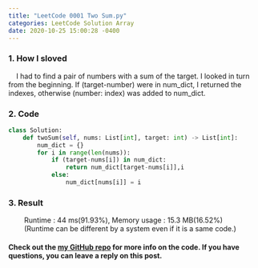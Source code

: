 ```yaml
---
title: "LeetCode 0001 Two Sum.py"
categories: LeetCode Solution Array
date: 2020-10-25 15:00:28 -0400
---
```

### 1. How I sloved
&nbsp;&nbsp;&nbsp;&nbsp;I had to find a pair of numbers with a sum of the target. I looked in turn from the beginning. If (target-number) were in num_dict, I returned the indexes, otherwise (number: index) was added to num_dict.

### 2. Code
```python
class Solution:
    def twoSum(self, nums: List[int], target: int) -> List[int]:
        num_dict = {}
        for i in range(len(nums)):
            if (target-nums[i]) in num_dict:
                return num_dict[target-nums[i]],i
            else:
                num_dict[nums[i]] = i
```

### 3. Result
&nbsp;&nbsp;&nbsp;&nbsp;&nbsp;&nbsp;&nbsp;&nbsp;Runtime : 44 ms(91.93%), Memory usage : 15.3 MB(16.52%)  
&nbsp;&nbsp;&nbsp;&nbsp;&nbsp;&nbsp;&nbsp;&nbsp;(Runtime can be different by a system even if it is a same code.)

#### Check out the [my GitHub repo][hyuk-gh] for more info on the code. If you have questions, you can leave a reply on this post.

[hyuk-gh]:   https://github.com/dlgur1994/StudyAlgorithms

